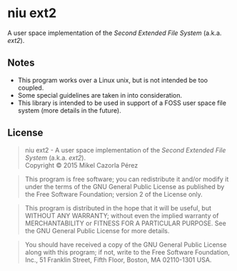 # niu ext2

A user space implementation of the _Second Extended File System_ (a.k.a. _ext2_).

## Notes

* This program works over a Linux unix, but is not intended be too coupled.
* Some special guidelines are taken in into consideration.
* This library is intended to be used in support of a FOSS user space file system (more details in the future).

## License

> niu ext2 - A user space implementation of the _Second Extended File System_ (a.k.a. _ext2_).  
Copyright &copy; 2015 Mikel Cazorla Pérez

>This program is free software; you can redistribute it and/or modify
it under the terms of the GNU General Public License as published by
the Free Software Foundation; version 2 of the License only.

>This program is distributed in the hope that it will be useful,
but WITHOUT ANY WARRANTY; without even the implied warranty of
MERCHANTABILITY or FITNESS FOR A PARTICULAR PURPOSE.  See the
GNU General Public License for more details.

>You should have received a copy of the GNU General Public License along
with this program; if not, write to the Free Software Foundation, Inc.,
51 Franklin Street, Fifth Floor, Boston, MA 02110-1301 USA.
